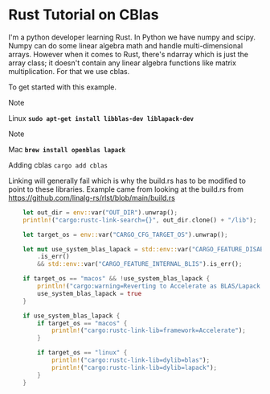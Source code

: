 # Rust Tutorial on CBlas

I'm a python developer learning Rust. In Python we have numpy and scipy. Numpy can do some linear algebra math and handle multi-dimensional arrays. However when it comes to Rust, there's ndarray which is just the array class; it doesn't contain any linear algebra functions like matrix multiplication. For that we use cblas. 


To get started with this example. 

> [!NOTE]
>  Linux **`sudo apt-get install libblas-dev liblapack-dev`**

> [!NOTE]
>  Mac **`brew install openblas lapack`**

Adding cblas `cargo add cblas`

Linking will generally fail which is why the build.rs has to be modified to point to these libraries. Example came from looking at the build.rs from https://github.com/linalg-rs/rlst/blob/main/build.rs 


```rust [build.rs]
    let out_dir = env::var("OUT_DIR").unwrap();
    println!("cargo:rustc-link-search={}", out_dir.clone() + "/lib");

    let target_os = env::var("CARGO_CFG_TARGET_OS").unwrap();

    let mut use_system_blas_lapack = std::env::var("CARGO_FEATURE_DISABLE_SYSTEM_BLAS_LAPACK")
        .is_err()
        && std::env::var("CARGO_FEATURE_INTERNAL_BLIS").is_err();

    if target_os == "macos" && !use_system_blas_lapack {
        println!("cargo:warning=Reverting to Accelerate as BLAS/Lapack provider on Mac OS.");
        use_system_blas_lapack = true
    }

    if use_system_blas_lapack {
        if target_os == "macos" {
            println!("cargo:rustc-link-lib=framework=Accelerate");
        }

        if target_os == "linux" {
            println!("cargo:rustc-link-lib=dylib=blas");
            println!("cargo:rustc-link-lib=dylib=lapack");
        }
    }
```
